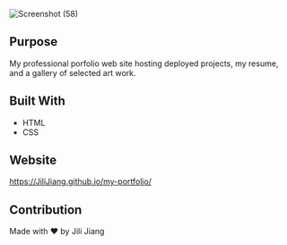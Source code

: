 ![Screenshot (58)](https://user-images.githubusercontent.com/73008338/141221010-3575d04c-0578-47b8-a5e4-18a5f2dc4f88.png)

## Purpose
My professional porfolio web site hosting deployed projects, my resume, and a gallery of selected art work. 

## Built With
* HTML
* CSS

## Website
https://JiliJiang.github.io/my-portfolio/

## Contribution

Made with ❤️ by Jili Jiang

 
